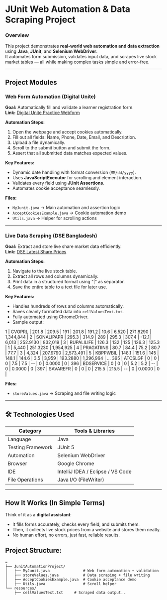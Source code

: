 # JUnit Web Automation & Data Scraping Project

### Overview
This project demonstrates **real-world web automation and data extraction** using **Java**, **JUnit**, and **Selenium WebDriver**.  
It automates form submission, validates input data, and scrapes live stock market tables — all while making complex tasks simple and error-free.

---

##  Project Modules

###  Web Form Automation (Digital Unite)
**Goal:** Automatically fill and validate a learner registration form.  
**Link:** [Digital Unite Practice Webform](https://www.digitalunite.com/practice-webform-learners)

**Automation Steps:**
1. Open the webpage and accept cookies automatically.  
2. Fill out all fields: Name, Phone, Date, Email, and Description.  
3. Upload a file dynamically.  
4. Scroll to the submit button and submit the form.  
5. Assert that all submitted data matches expected values.

**Key Features:**
- Dynamic date handling with format conversion (`MM/dd/yyyy`).  
- Uses **JavaScriptExecutor** for scrolling and element interaction.  
- Validates every field using **JUnit Assertions**.  
- Automates cookie acceptance seamlessly.  

**Files:**  
- `MyJunit.java` → Main automation and assertion logic  
- `AcceptCookiesExample.java` → Cookie automation demo  
- `Utils.java` → Helper for scrolling actions  

---

###  Live Data Scraping (DSE Bangladesh)
**Goal:** Extract and store live share market data efficiently.  
**Link:** [DSE Latest Share Prices](https://dsebd.org/latest_share_price_scroll_by_value.php)

**Automation Steps:**
1. Navigate to the live stock table.  
2. Extract all rows and columns dynamically.  
3. Print data in a structured format using “|” as separator.  
4. Save the entire table to a text file for later use.

**Key Features:**
- Handles hundreds of rows and columns automatically.  
- Saves cleanly formatted data into `cellValuesText.txt`.  
- Fully automated using ChromeDriver.  
- Sample output:


1 | CVOPRL      | 201.8 | 209.5 | 191   | 201.8 | 191.2 | 10.6 | 6,520     | 271.8290 | 1,344,844 |
2 | SONALIPAPR  | 295.3 | 314.9 | 289   | 295.3 | 307.4 | -12.1| 6,013     | 252.9130 | 832,019   |
3 | RUPALILIFE  | 126.3 | 132   | 125   | 126.3 | 125.3 | 1    | 5,440     | 251.3230 | 1,954,925 |
4 | PRAGATIINS  | 80.7  | 84.4  | 75.2  | 80.7  | 77.7  | 3    | 4,324     | 207.9790 | 2,573,491 |
5 | KBPPWBIL    | 148.1 | 151.6 | 145   | 148.1 | 144.6 | 3.5  | 3,959     | 193.2880 | 1,296,964 |
...
395 | ATCSLGF    | 0     | 0     | 0     | 7.5   | 7.5   | --   | 0         | 0.0000   | 0         |
396 | BDSERVICE  | 0     | 0     | 0     | 5.2   | 5.2   | --   | 0         | 0.0000   | 0         |
397 | SAVAREFR   | 0     | 0     | 0     | 215.5 | 215.5 | --   | 0         | 0.0000   | 0         |




**Files:**  
- `storeValues.java` → Scraping and file writing logic  

---

## 🛠 Technologies Used
| Category | Tools & Libraries |
|----------|------------------|
| Language | Java |
| Testing Framework | JUnit 5 |
| Automation | Selenium WebDriver |
| Browser | Google Chrome |
| IDE | IntelliJ IDEA / Eclipse / VS Code |
| File Operations | Java I/O (FileWriter) |

---
##  How It Works (In Simple Terms)
Think of it as a **digital assistant**:  
- It fills forms accurately, checks every field, and submits them.  
- Then, it collects live stock prices from a website and stores them neatly.  
- No human effort, no errors, just fast, reliable results.

## **Project Structure:**  
```text
=
├── JunitAutomationProject/
│   ├── MyJunit.java               # Web form automation + validation
│   ├── storeValues.java           # Data scraping + file writing
│   ├── AcceptCookiesExample.java  # Cookie acceptance demo
│   ├── Utils.java                 # Scroll helper
└── resources/
    ├── cellValuesText.txt     # Scraped data output..




